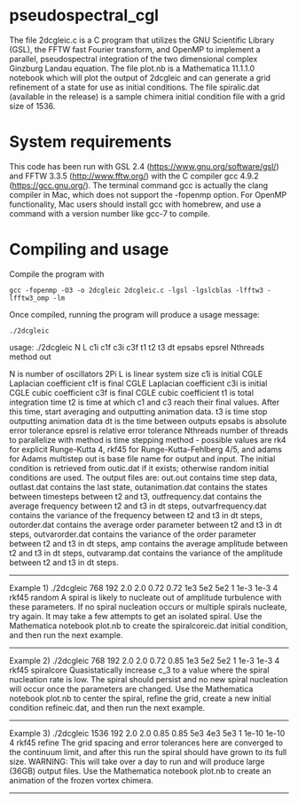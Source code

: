 # pseudospectral_cgl 
The file 2dcgleic.c is a C program that utilizes the GNU Scientific Library (GSL), the FFTW fast Fourier transform, 
and OpenMP to implement a parallel, pseudospectral integration of the two dimensional complex Ginzburg 
Landau equation. The file plot.nb is a Mathematica 11.1.1.0 notebook which will plot the output of 2dcgleic and can generate 
a grid refinement of a state for use as initial conditions. The file spiralic.dat (available in the release) is a sample
chimera initial condition file with a grid size of 1536.

# System requirements
This code has been run with GSL 2.4 (https://www.gnu.org/software/gsl/) and FFTW 3.3.5 (http://www.fftw.org/) 
with the C compiler gcc 4.9.2 (https://gcc.gnu.org/).  The terminal command gcc is actually the clang compiler in Mac, which does not support the -fopenmp option. For OpenMP functionality, Mac users should install gcc with homebrew, and use a command with a version number like gcc-7 to compile.

# Compiling and usage
Compile the program with

`gcc -fopenmp -O3 -o 2dcgleic 2dcgleic.c -lgsl -lgslcblas -lfftw3 -lfftw3_omp -lm`
  
Once compiled, running the program will produce a usage message:

`./2dcgleic`

usage: ./2dcgleic N L c1i c1f c3i c3f t1 t2 t3 dt epsabs epsrel Nthreads method out 

N is number of oscillators 
2Pi L is linear system size 
c1i is initial CGLE Laplacian coefficient 
c1f is final CGLE Laplacian coefficient 
c3i is initial CGLE cubic coefficient 
c3f is final CGLE cubic coefficient 
t1 is total integration time 
t2 is time at which c1 and c3 reach their final values.  After this time, start averaging and outputting animation data. 
t3 is time stop outputting animation data 
dt is the time between outputs 
epsabs is absolute error tolerance 
epsrel is relative error tolerance 
Nthreads number of threads to parallelize with
method is time stepping method - possible values are rk4 for explicit Runge-Kutta 4, rkf45 for Runge-Kutta-Fehlberg 4/5, and adams for Adams multistep
out is base file name for output and input.  The initial condition is retrieved from outic.dat if it exists; otherwise random initial conditions are used. The output files are: out.out contains time step data, outlast.dat contains the last state, outanimation.dat contains the states between timesteps between t2 and t3, outfrequency.dat contains the average frequency between t2 and t3 in dt steps, outvarfrequency.dat contains the variance of the frequency between t2 and t3 in dt steps, outorder.dat contains the average order parameter between t2 and t3 in dt steps, outvarorder.dat contains the variance of the order parameter between t2 and t3 in dt steps, amp contains the average amplitude between t2 and t3 in dt steps, outvaramp.dat contains the variance of the amplitude between t2 and t3 in dt steps. 

-----------------------------------------------------------------------

Example 1) ./2dcgleic 768 192 2.0 2.0 0.72 0.72 1e3 5e2 5e2 1 1e-3 1e-3 4 rkf45 random 
A spiral is likely to nucleate out of amplitude turbulence with these parameters. If no spiral nucleation occurs or multiple spirals nucleate, try again. It may take a few attempts to get an isolated spiral. Use the Mathematica notebook plot.nb to create the spiralcoreic.dat initial condition, and then run the next example. 

-----------------------------------------------------------------------

Example 2) ./2dcgleic 768 192 2.0 2.0 0.72 0.85 1e3 5e2 5e2 1 1e-3 1e-3 4 rkf45 spiralcore 
Quasistatically increase c_3 to a value where the spiral nucleation rate is low.  The spiral should persist and no new spiral nucleation will occur once the parameters are changed. Use the Mathematica notebook plot.nb to center the spiral, refine the grid, create a new initial condition refineic.dat, and then run the next example. 

-----------------------------------------------------------------------
 
Example 3) ./2dcgleic 1536 192 2.0 2.0 0.85 0.85 5e3 4e3 5e3 1 1e-10 1e-10 4 rkf45 refine 
The grid spacing and error tolerances here are converged to the continuum limit, and after this run the spiral should have grown to its full size. WARNING: This will take over a day to run and will produce large (36GB) output files.  Use the Mathematica notebook plot.nb to create an animation of the frozen vortex chimera. 

-----------------------------------------------------------------------



